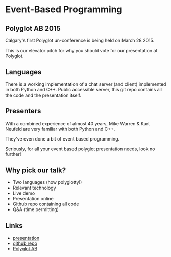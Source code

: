 # Event-Based Programming

## Polyglot AB 2015

Calgary's first Polyglot un-conference is being held on March 28 2015.

This is our elevator pitch for why you should vote for our presentation
at Polyglot.

## Languages

There is a working implementation of a chat server (and client)
implemented in both Python and C++. Public accessible server, this
git repo contains all the code and the presentation itself.

## Presenters

With a combined experience of almost 40 years, Mike Warren & Kurt Neufeld
are very familiar with both Python and C++.

They've even done a bit of event based programming.

Seriously, for all your event based polyglot presentation needs, look
no further!

## Why pick our talk?

* Two languages (how polyglotty!)
* Relevant technology
* Live demo
* Presentation online
* Github repo containing all code
* Q&A (time permitting)

## Links

* [presentation](http://polyglot.burgundywall.com/)
* [github repo](https://github.com/kneufeld/chatroom)
* [Polyglot AB](http://ab.polyglotconf.com/)
